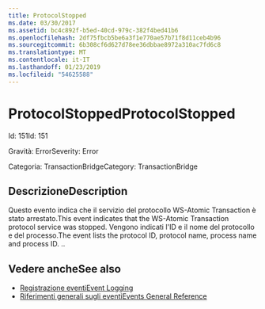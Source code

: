 ```yaml
---
title: ProtocolStopped
ms.date: 03/30/2017
ms.assetid: bc4c892f-b5ed-40cd-979c-382f4bed41b6
ms.openlocfilehash: 2df75fbcb5be6a3f1e770ae57b71f8d11ceb4b96
ms.sourcegitcommit: 6b308cf6d627d78ee36dbbae8972a310ac7fd6c8
ms.translationtype: MT
ms.contentlocale: it-IT
ms.lasthandoff: 01/23/2019
ms.locfileid: "54625588"
---
```

# <a name="protocolstopped"></a><span data-ttu-id="77335-102">ProtocolStopped</span><span class="sxs-lookup"><span data-stu-id="77335-102">ProtocolStopped</span></span>
<span data-ttu-id="77335-103">Id: 151</span><span class="sxs-lookup"><span data-stu-id="77335-103">Id: 151</span></span>  
  
 <span data-ttu-id="77335-104">Gravità: Error</span><span class="sxs-lookup"><span data-stu-id="77335-104">Severity: Error</span></span>  
  
 <span data-ttu-id="77335-105">Categoria: TransactionBridge</span><span class="sxs-lookup"><span data-stu-id="77335-105">Category: TransactionBridge</span></span>  
  
## <a name="description"></a><span data-ttu-id="77335-106">Descrizione</span><span class="sxs-lookup"><span data-stu-id="77335-106">Description</span></span>  
 <span data-ttu-id="77335-107">Questo evento indica che il servizio del protocollo WS-Atomic Transaction è stato arrestato.</span><span class="sxs-lookup"><span data-stu-id="77335-107">This event indicates that the WS-Atomic Transaction protocol service was stopped.</span></span> <span data-ttu-id="77335-108">Vengono indicati l'ID e il nome del protocollo e del processo.</span><span class="sxs-lookup"><span data-stu-id="77335-108">The event lists the protocol ID, protocol name, process name and process ID.</span></span> <span data-ttu-id="77335-109">.</span><span class="sxs-lookup"><span data-stu-id="77335-109">.</span></span>  
  
## <a name="see-also"></a><span data-ttu-id="77335-110">Vedere anche</span><span class="sxs-lookup"><span data-stu-id="77335-110">See also</span></span>
- [<span data-ttu-id="77335-111">Registrazione eventi</span><span class="sxs-lookup"><span data-stu-id="77335-111">Event Logging</span></span>](../../../../../docs/framework/wcf/diagnostics/event-logging/index.md)
- [<span data-ttu-id="77335-112">Riferimenti generali sugli eventi</span><span class="sxs-lookup"><span data-stu-id="77335-112">Events General Reference</span></span>](../../../../../docs/framework/wcf/diagnostics/event-logging/events-general-reference.md)
